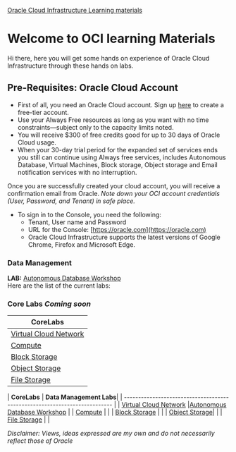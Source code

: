 [Oracle Cloud Infrastructure Learning materials](/README.md)

# Welcome to OCI learning Materials
Hi there, here you will get some hands on experience of Oracle Cloud Infrastructure through these hands on labs. 

## Pre-Requisites: Oracle Cloud Account
- First of all, you need an Oracle Cloud account. Sign up [here](https://oracle.com/free) to create a free-tier account. 
- Use your Always Free resources as long as you want with no time constraints—subject only to the capacity limits noted. 
- You will receive $300 of free credits good for up to 30 days of Oracle Cloud usage. 
- When your 30-day trial period for the expanded set of services ends you still can continue using Always free services, includes Autonomous Database, Virtual Machines, Block storage, Object storage and Email notification services with no interruption.

Once you are successfully created your cloud account, you will receive a confirmation email from Oracle.
*Note down your OCI account credentials (User, Password, and Tenant) in safe place.*
- To sign in to the Console, you need the following:
  - Tenant, User name and Password
  - URL for the Console: [https://oracle.com](https://oracle.com)
  - Oracle Cloud Infrastructure supports the latest versions of Google Chrome, Firefox and Microsoft Edge.
### Data Management
**LAB:** [Autonomous Database Workshop](/files/lab1/AutonomousWorkshop.md)  
Here are the list of the current labs:
### Core Labs *Coming soon*

| **CoreLabs**                                     | 
| -------------------------------------------------|
| [Virtual Cloud Network](/files/ocilab/vcn.md)    |
| [Compute](/files/ocilab/compute.md)              | 
| [Block Storage](/files/ocilab/blockstorage.md)   |
| [Object Storage](/files/ocilab/objectstorage.md) |
| [File Storage](/files/ocilab/filestorage.md)     |

| **CoreLabs**                                    |  **Data Management Labs**|
| -------------------------------------------------------------------------- |
| [Virtual Cloud Network](/files/ocilab/vcn.md)   |[Autonomous Database Workshop](/files/lab1/AutonomousWorkshop.md)    |
| [Compute](/files/ocilab/compute.md)             |  |
| [Block Storage](/files/ocilab/blockstorage.md)  |  |
| [Object Storage](/files/ocilab/objectstorage.md)|  |
| [File Storage](/files/ocilab/filestorage.md)    |  |



*Disclaimer: Views, ideas expressed are my own and do not necessarily reflect those of Oracle*

